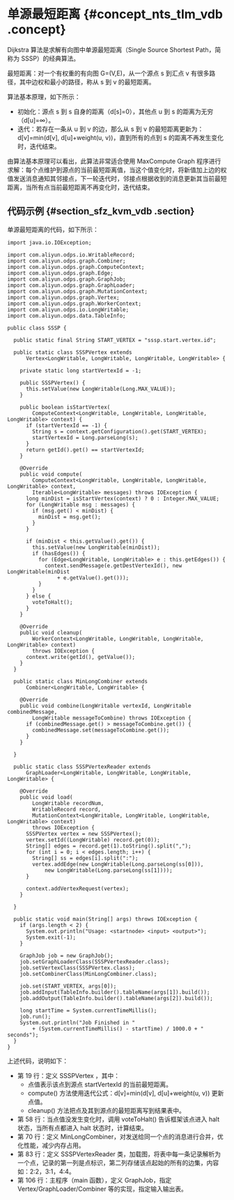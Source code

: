 # 单源最短距离 {#concept_nts_tlm_vdb .concept}

Dijkstra 算法是求解有向图中单源最短距离（Single Source Shortest Path，简称为 SSSP）的经典算法。

最短距离：对一个有权重的有向图 G=\(V,E\)，从一个源点 s 到汇点 v 有很多路径，其中边权和最小的路径，称从 s 到 v 的最短距离。

算法基本原理，如下所示：

-   初始化：源点 s 到 s 自身的距离（d\[s\]=0），其他点 u 到 s 的距离为无穷（d\[u\]=∞）。
-   迭代：若存在一条从 u 到 v 的边，那么从 s 到 v 的最短距离更新为：d\[v\]=min\(d\[v\], d\[u\]+weight\(u, v\)\)，直到所有的点到 s 的距离不再发生变化时，迭代结束。

由算法基本原理可以看出，此算法非常适合使用 MaxCompute Graph 程序进行求解：每个点维护到源点的当前最短距离值，当这个值变化时，将新值加上边的权值发送消息通知其邻接点，下一轮迭代时，邻接点根据收到的消息更新其当前最短距离，当所有点当前最短距离不再变化时，迭代结束。

## 代码示例 {#section_sfz_kvm_vdb .section}

单源最短距离的代码，如下所示：

```
import java.io.IOException;

import com.aliyun.odps.io.WritableRecord;
import com.aliyun.odps.graph.Combiner;
import com.aliyun.odps.graph.ComputeContext;
import com.aliyun.odps.graph.Edge;
import com.aliyun.odps.graph.GraphJob;
import com.aliyun.odps.graph.GraphLoader;
import com.aliyun.odps.graph.MutationContext;
import com.aliyun.odps.graph.Vertex;
import com.aliyun.odps.graph.WorkerContext;
import com.aliyun.odps.io.LongWritable;
import com.aliyun.odps.data.TableInfo;

public class SSSP {

  public static final String START_VERTEX = "sssp.start.vertex.id";

  public static class SSSPVertex extends
      Vertex<LongWritable, LongWritable, LongWritable, LongWritable> {

    private static long startVertexId = -1;

    public SSSPVertex() {
      this.setValue(new LongWritable(Long.MAX_VALUE));
    }

    public boolean isStartVertex(
        ComputeContext<LongWritable, LongWritable, LongWritable, LongWritable> context) {
      if (startVertexId == -1) {
        String s = context.getConfiguration().get(START_VERTEX);
        startVertexId = Long.parseLong(s);
      }
      return getId().get() == startVertexId;
    }

    @Override
    public void compute(
        ComputeContext<LongWritable, LongWritable, LongWritable, LongWritable> context,
        Iterable<LongWritable> messages) throws IOException {
      long minDist = isStartVertex(context) ? 0 : Integer.MAX_VALUE;
      for (LongWritable msg : messages) {
        if (msg.get() < minDist) {
          minDist = msg.get();
        }
      }

      if (minDist < this.getValue().get()) {
        this.setValue(new LongWritable(minDist));
        if (hasEdges()) {
          for (Edge<LongWritable, LongWritable> e : this.getEdges()) {
            context.sendMessage(e.getDestVertexId(), new LongWritable(minDist
                + e.getValue().get()));
          }
        }
      } else {
        voteToHalt();
      }
    }

    @Override
    public void cleanup(
        WorkerContext<LongWritable, LongWritable, LongWritable, LongWritable> context)
        throws IOException {
      context.write(getId(), getValue());
    }
  }

  public static class MinLongCombiner extends
      Combiner<LongWritable, LongWritable> {

    @Override
    public void combine(LongWritable vertexId, LongWritable combinedMessage,
        LongWritable messageToCombine) throws IOException {
      if (combinedMessage.get() > messageToCombine.get()) {
        combinedMessage.set(messageToCombine.get());
      }
    }

  }

  public static class SSSPVertexReader extends
      GraphLoader<LongWritable, LongWritable, LongWritable, LongWritable> {

    @Override
    public void load(
        LongWritable recordNum,
        WritableRecord record,
        MutationContext<LongWritable, LongWritable, LongWritable, LongWritable> context)
        throws IOException {
      SSSPVertex vertex = new SSSPVertex();
      vertex.setId((LongWritable) record.get(0));
      String[] edges = record.get(1).toString().split(",");
      for (int i = 0; i < edges.length; i++) {
        String[] ss = edges[i].split(":");
        vertex.addEdge(new LongWritable(Long.parseLong(ss[0])),
            new LongWritable(Long.parseLong(ss[1])));
      }

      context.addVertexRequest(vertex);
    }

  }

  public static void main(String[] args) throws IOException {
    if (args.length < 2) {
      System.out.println("Usage: <startnode> <input> <output>");
      System.exit(-1);
    }

    GraphJob job = new GraphJob();
    job.setGraphLoaderClass(SSSPVertexReader.class);
    job.setVertexClass(SSSPVertex.class);
    job.setCombinerClass(MinLongCombiner.class);

    job.set(START_VERTEX, args[0]);
    job.addInput(TableInfo.builder().tableName(args[1]).build());
    job.addOutput(TableInfo.builder().tableName(args[2]).build());

    long startTime = System.currentTimeMillis();
    job.run();
    System.out.println("Job Finished in "
        + (System.currentTimeMillis() - startTime) / 1000.0 + " seconds");
  }
}

```

上述代码，说明如下：

-   第 19 行：定义 SSSPVertex ，其中：
    -   点值表示该点到源点 startVertexId 的当前最短距离。
    -   compute\(\) 方法使用迭代公式：d\[v\]=min\(d\[v\], d\[u\]+weight\(u, v\)\) 更新点值。
    -   cleanup\(\) 方法把点及其到源点的最短距离写到结果表中。
-   第 58 行：当点值没发生变化时，调用 voteToHalt\(\) 告诉框架该点进入 halt 状态，当所有点都进入 halt 状态时，计算结束。
-   第 70 行：定义 MinLongCombiner，对发送给同一个点的消息进行合并，优化性能，减少内存占用。
-   第 83 行：定义 SSSPVertexReader 类，加载图，将表中每一条记录解析为一个点，记录的第一列是点标识，第二列存储该点起始的所有的边集，内容如：2:2，3:1，4:4。
-   第 106 行：主程序（main 函数），定义 GraphJob，指定 Vertex/GraphLoader/Combiner 等的实现，指定输入输出表。

